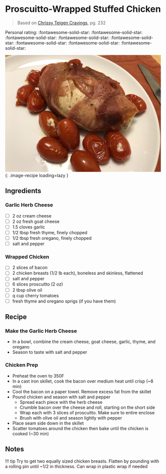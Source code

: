 # Proscuitto-Wrapped Stuffed Chicken

> Based on [Chrissy Teigen Cravings], pg. 232

  [Chrissy Teigen Cravings]: https://www.penguinrandomhouse.com/books/252973/cravings-by-chrissy-teigen-with-adeena-sussman/

<!-- rating=5; (User can specify rating on scale of 1-5) -->
<!-- AUTO-UserRating -->
Personal rating: :fontawesome-solid-star: :fontawesome-solid-star: :fontawesome-solid-star: :fontawesome-solid-star: :fontawesome-solid-star: :fontawesome-solid-star: :fontawesome-solid-star: :fontawesome-solid-star:
<!-- /AUTO-UserRating -->

<!-- name_image=proscuitto_wrapped_stuffed_chicken.jpeg; (User can specify image name) -->
<!-- AUTO-Image -->
![proscuitto_wrapped_stuffed_chicken.jpeg](./proscuitto_wrapped_stuffed_chicken.jpeg){: .image-recipe loading=lazy }
<!-- /AUTO-Image -->

## Ingredients

### Garlic Herb Cheese

* [ ] 2 oz cream cheese
* [ ] 2 oz fresh goat cheese
* [ ] 1.5 cloves garlic
* [ ] 1/2 tbsp fresh thyme, finely chopped
* [ ] 1/2 tbsp fresh oregano, finely chopped
* [ ] salt and pepper

### Wrapped Chicken

* [ ] 2 slices of bacon
* [ ] 2 chicken breasts (1/2 lb each), boneless and skinless, flattened
* [ ] salt and pepper
* [ ] 6 slices proscuitto (2 oz)
* [ ] 2 tbsp olive oil
* [ ] q cup cherry tomatoes
* [ ] fresh thyme and oregano sprigs (if you have them)

## Recipe

### Make the Garlic Herb Cheese

* In a bowl, combine the cream cheese, goat cheese, garlic, thyme, and oregano
* Season to taste with salt and pepper

### Chicken Prep

* Preheat the oven to 350F
* In a cast iron skillet, cook the bacon over medium heat until crisp (~8 min)
* Cool the bacon on a paper towel. Remove excess fat from the skillet
* Pound chicken and season with salt and pepper
    * Spread each piece with the herb cheese
    * Crumble bacon over the cheese and roll, starting on the short side
    * Wrap each with 3 slices of proscuitto. Make sure to entire enclose
    * Brush with olive oil and season lightly with pepper
* Place seam side down in the skillet
* Scatter tomatoes around the chicken then bake until the chicken is cooked (~30 min)

## Notes

!!! tip
    Try to get two equally sized chicken breasts. Flatten by pounding with a rolling pin until ~1/2 in thickness. Can wrap in plastic wrap if needed
